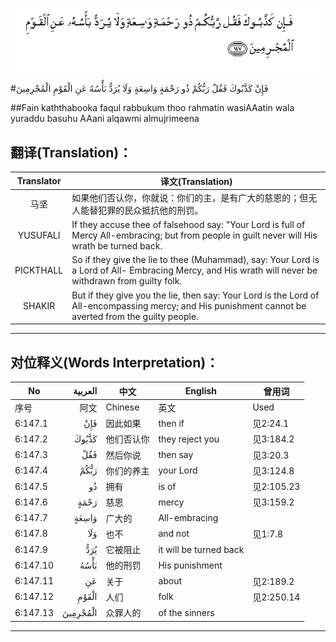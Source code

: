![006:147](images/006_147.gif)

#فَإِنْ كَذَّبُوكَ فَقُلْ رَبُّكُمْ ذُو رَحْمَةٍ وَاسِعَةٍ وَلَا يُرَدُّ بَأْسُهُ عَنِ الْقَوْمِ الْمُجْرِمِينَ

##Fain kaththabooka faqul rabbukum thoo rahmatin wasiAAatin wala yuraddu basuhu AAani alqawmi almujrimeena 

## 翻译(Translation)：

| Translator | 译文(Translation)                                            |
| :--------: | ------------------------------------------------------------ |
|    马坚    | 如果他们否认你，你就说：你们的主，是有广大的慈恩的；但无人能替犯罪的民众抵抗他的刑罚。 |
|  YUSUFALI  | If they accuse thee of falsehood say: "Your Lord is full of Mercy All-embracing; but from people in guilt never will His wrath be turned back. |
| PICKTHALL  | So if they give the lie to thee (Muhammad), say: Your Lord is a Lord of All- Embracing Mercy, and His wrath will never be withdrawn from guilty folk. |
|   SHAKIR   | But if they give you the lie, then say: Your Lord is the Lord of All-encompassing mercy; and His punishment cannot be averted from the guilty people. |

---

## 对位释义(Words Interpretation)：

| No   | العربية | 中文    | English | 曾用词 |
| ---- | ------: | ------- | ------- | ------ |
| 序号 |    阿文 | Chinese | 英文    | Used   |
| 6:147.1  | فَإِنْ      | 因此如果   | then if                | 见2:24.1   |
| 6:147.2  | كَذَّبُوكَ    | 他们否认你 | they reject you        | 见3:184.2  |
| 6:147.3  | فَقُلْ      | 然后你说   | then say               | 见3:20.3   |
| 6:147.4  | رَبُّكُمْ     | 你们的养主 | your Lord              | 见3:124.8  |
| 6:147.5  | ذُو       | 拥有       | is of                  | 见2:105.23 |
| 6:147.6  | رَحْمَةٍ     | 慈恩       | mercy                  | 见3:159.2  |
| 6:147.7  | وَاسِعَةٍ    | 广大的     | All-embracing          |            |
| 6:147.8  | وَلَا      | 也不       | and not                | 见1:7.8    |
| 6:147.9  | يُرَدُّ      | 它被阻止   | it will be turned back |            |
| 6:147.10 | بَأْسُهُ     | 他的刑罚   | His punishment         |            |
| 6:147.11 | عَنِ       | 关于       | about                  | 见2:189.2  |
| 6:147.12 | الْقَوْمِ    | 人们       | folk                   | 见2:250.14 |
| 6:147.13 | الْمُجْرِمِينَ | 众罪人的   | of the sinners         |            |

---